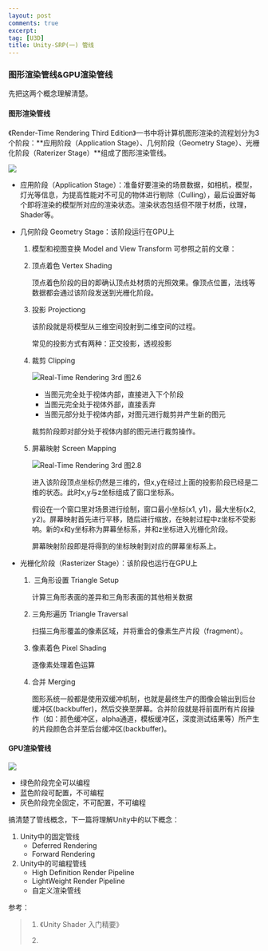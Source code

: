 ```yaml
---
layout: post
comments: true
excerpt:
tag: [U3D]
title: Unity-SRP(一) 管线
---
```


### 图形渲染管线&GPU渲染管线

先把这两个概念理解清楚。

#### 图形渲染管线

《Render-Time Rendering Third Edition》一书中将计算机图形渲染的流程划分为3个阶段：**应用阶段（Application Stage）、几何阶段（Geometry Stage）、光栅化阶段（Raterizer Stage）**组成了图形渲染管线。

![](../images/soft_pipeline.png)

* 应用阶段（Application Stage）：准备好要渲染的场景数据，如相机，模型，灯光等信息，为提高性能对不可见的物体进行剔除（Culling），最后设置好每个即将渲染的模型所对应的渲染状态。渲染状态包括但不限于材质，纹理，Shader等。

* 几何阶段 Geometry Stage：该阶段运行在GPU上

  1. 模型和视图变换 Model and View Transform 可参照之前的文章：

     [Stage3D-3D世界]: http://tgerm.org/stage3d-3d_world/

  2. 顶点着色 Vertex Shading

     顶点着色阶段的目的即确认顶点处材质的光照效果。像顶点位置，法线等数据都会通过该阶段发送到光栅化阶段。

  3. 投影 Projectiong 

     该阶段就是将模型从三维空间投射到二维空间的过程。

     常见的投影方式有两种：正交投影，透视投影

  4. 裁剪 Clipping

     ![Real-Time Rendering 3rd 图2.6](../images/clipping.png)

     * 当图元完全处于视体内部，直接进入下个阶段
     * 当图元完全处于视体外部，直接丢弃
     * 当图元部分处于视体内部，对图元进行裁剪并产生新的图元

     裁剪阶段即对部分处于视体内部的图元进行裁剪操作。

  5. 屏幕映射 Screen Mapping

     ![Real-Time Rendering 3rd 图2.8](../images/smapping.png)

     进入该阶段顶点坐标仍然是三维的，但x,y在经过上面的投影阶段已经是二维的状态。此时x,y与z坐标组成了窗口坐标系。

     假设在一个窗口里对场景进行绘制，窗口最小坐标(x1, y1)，最大坐标(x2, y2)。屏幕映射首先进行平移，随后进行缩放，在映射过程中z坐标不受影响。新的x和y坐标称为屏幕坐标系，并和z坐标进入光栅化阶段。

     屏幕映射阶段即是将得到的坐标映射到对应的屏幕坐标系上。

* 光栅化阶段（Rasterizer Stage）：该阶段也运行在GPU上

  1.  三角形设置 Triangle Setup

     计算三角形表面的差异和三角形表面的其他相关数据

  2. 三角形遍历 Triangle Traversal

     扫描三角形覆盖的像素区域，并将重合的像素生产片段（fragment）。

  3. 像素着色 Pixel Shading

     逐像素处理着色运算

  4. 合并 Merging

     图形系统一般都是使用双缓冲机制，也就是最终生产的图像会输出到后台缓冲区(backbuffer)，然后交换至屏幕。合并阶段就是将前面所有片段操作（如：颜色缓冲区，alpha通道，模板缓冲区，深度测试结果等）所产生的片段颜色合并至后台缓冲区(backbuffer)。



#### GPU渲染管线

![](../images/gpu.png)

* 绿色阶段完全可以编程
* 蓝色阶段可配置，不可编程
* 灰色阶段完全固定，不可配置，不可编程

搞清楚了管线概念，下一篇将理解Unity中的以下概念：

1. Unity中的固定管线
   * Deferred Rendering
   * Forward Rendering
2. Unity中的可编程管线
   * High Definition Render Pipeline
   * LightWeight Render Pipeline
   * 自定义渲染管线

参考：

>1. 《Unity Shader 入门精要》
>
>2. [Real-Time-Rendering-3rd-CN-Summary-Ebook]: https://github.com/QianMo/Real-Time-Rendering-3rd-CN-Summary-Ebook

